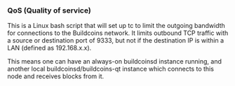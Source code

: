 ### QoS (Quality of service) ###

This is a Linux bash script that will set up tc to limit the outgoing bandwidth for connections to the Buildcoins network. It limits outbound TCP traffic with a source or destination port of 9333, but not if the destination IP is within a LAN (defined as 192.168.x.x).

This means one can have an always-on buildcoinsd instance running, and another local buildcoinsd/buildcoins-qt instance which connects to this node and receives blocks from it.
